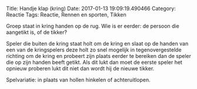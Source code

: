 Title: Handje klap (kring)
Date: 2017-01-13 19:09:19.490466
Category: Reactie
Tags: Reactie, Rennen en sporten, Tikken

Groep staat in kring handen op de rug. Wie is er eerder: de persoon die aangetikt is, of de tikker?

Speler die buiten de kring staat holt om de kring en slaat op de handen van een van de kringspelers deze holt zo snel mogelijk in tegenovergestelde richting om de kring en probeert zijn plaats eerder te bereiken dan de speler die op zijn handen beeft getikt. Als dit lukt dan moet de eerste speler het opnieuw proberen lukt dit niet dan wordt hij de nieuwe tikker.

Spelvariatie: in plaats van hollen hinkelen of achteruitlopen.